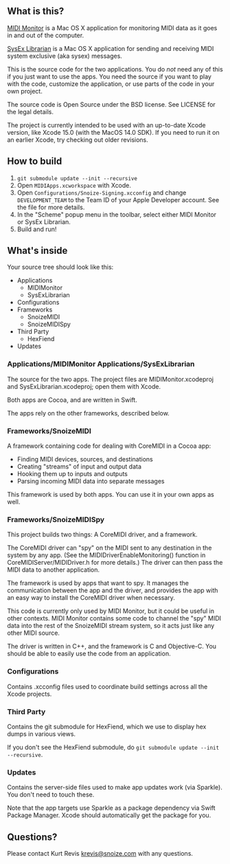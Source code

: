 ## What is this? ##

[MIDI Monitor](http://www.snoize.com/MIDIMonitor/) is a Mac OS X application for monitoring MIDI data as it goes in and out of the computer.

[SysEx Librarian](http://www.snoize.com/SysExLibrarian/) is a Mac OS X application for sending and receiving MIDI system exclusive (aka sysex) messages.

This is the source code for the two applications. You do *not* need any of this if you just want to use the apps. You need the source if you want to play with the code, customize the application, or use parts of the code in your own project.

The source code is Open Source under the BSD license. See LICENSE for the legal details.

The project is currently intended to be used with an up-to-date Xcode version, like Xcode 15.0 (with the MacOS 14.0 SDK).  If you need to run it on an earlier Xcode, try checking out older revisions.

## How to build ##

1. `git submodule update --init --recursive` 
2. Open `MIDIApps.xcworkspace` with Xcode.
3. Open `Configurations/Snoize-Signing.xcconfig` and change `DEVELOPMENT_TEAM` to the Team ID of your Apple Developer account. See the file for more details.
4. In the "Scheme" popup menu in the toolbar, select either MIDI Monitor or SysEx Librarian.
5. Build and run!


## What's inside ##

Your source tree should look like this:

* Applications
	* MIDIMonitor
	* SysExLibrarian
* Configurations
* Frameworks
	* SnoizeMIDI
	* SnoizeMIDISpy
* Third Party
    * HexFiend
* Updates

### Applications/MIDIMonitor Applications/SysExLibrarian ###

The source for the two apps. The project files are MIDIMonitor.xcodeproj and SysExLibrarian.xcodeproj; open them with Xcode.

Both apps are Cocoa, and are written in Swift.

The apps rely on the other frameworks, described below.


### Frameworks/SnoizeMIDI ###

A framework containing code for dealing with CoreMIDI in a Cocoa app:

* Finding MIDI devices, sources, and destinations
* Creating "streams" of input and output data
* Hooking them up to inputs and outputs
* Parsing incoming MIDI data into separate messages

This framework is used by both apps. You can use it in your own apps as well.


### Frameworks/SnoizeMIDISpy ###

This project builds two things: A CoreMIDI driver, and a framework.

The CoreMIDI driver can "spy" on the MIDI sent to any destination in the system by any app.  (See the MIDIDriverEnableMonitoring() function in CoreMIDIServer/MIDIDriver.h for more details.)  The driver can then pass the MIDI data to another application.

The framework is used by apps that want to spy. It manages the communication between the app and the driver, and provides the app with an easy way to install the CoreMIDI driver when necessary.

This code is currently only used by MIDI Monitor, but it could be useful in other contexts. MIDI Monitor contains some code to channel the "spy" MIDI data into the rest of the SnoizeMIDI stream system, so it acts just like any other MIDI source.

The driver is written in C++, and the framework is C and Objective-C. You should be able to easily use the code from an application.

### Configurations ###

Contains .xcconfig files used to coordinate build settings across all the Xcode projects.

### Third Party ###

Contains the git submodule for HexFiend, which we use to display hex dumps in various views.

If you don't see the HexFiend submodule, do `git submodule update --init --recursive`.

### Updates ###

Contains the server-side files used to make app updates work (via Sparkle). You don't need to touch these. 

Note that the app targets use Sparkle as a package dependency via Swift Package Manager. Xcode should automatically get the package for you.

## Questions? ##

Please contact Kurt Revis <krevis@snoize.com> with any questions.
